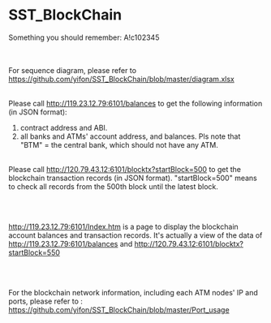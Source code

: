 # SST_BlockChain

Something you should remember:  A!c102345
<br><br><br>


For sequence diagram, please refer to https://github.com/yifon/SST_BlockChain/blob/master/diagram.xlsx 
<br><br>

Please call http://119.23.12.79:6101/balances to get the following information (in JSON format):
1. contract address and ABI.
2. all banks and ATMs' account address, and balances. Pls note that "BTM" = the central bank, which should not have any ATM.
<br><br>

Please call http://120.79.43.12:6101/blocktx?startBlock=500 to get the blockchain transaction records  (in JSON format).
"startBlock=500" means to check all records from the 500th block until the latest block.

<br><br>


http://119.23.12.79:6101/Index.htm is a page to display the blockchain account balances and transaction records. It's actually a view of the data of http://119.23.12.79:6101/balances and http://120.79.43.12:6101/blocktx?startBlock=550

<br><br>

For the blockchain network information, including each ATM nodes' IP and ports, please refer to : https://github.com/yifon/SST_BlockChain/blob/master/Port_usage


